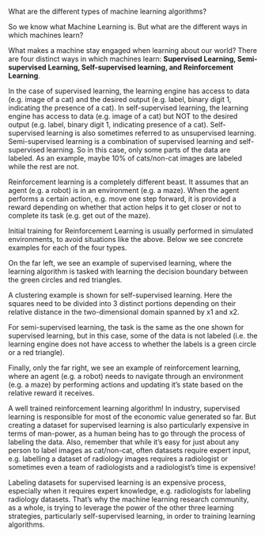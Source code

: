 What are the different types of machine learning algorithms?

So we know what Machine Learning is. But what are the different ways in which machines learn?


What makes a machine stay engaged when learning about our world?
There are four distinct ways in which machines learn: **Supervised Learning, Semi-supervised Learning, Self-supervised learning, and Reinforcement Learning**. 

In the case of supervised learning, the learning engine has access to data (e.g. image of a cat) and the desired output (e.g. label, binary digit 1, indicating the presence of a cat).
In self-supervised learning, the learning engine has access to data (e.g. image of a cat) but NOT to the desired output (e.g. label, binary digit 1, indicating presence of a cat). Self-supervised learning is also sometimes referred to as unsupervised learning.
Semi-supervised learning is a combination of supervised learning and self-supervised learning. So in this case, only some parts of the data are labeled. As an example, maybe 10% of cats/non-cat images are labeled while the rest are not.

Reinforcement learning is a completely different beast. It assumes that an agent (e.g. a robot) is in an environment (e.g. a maze). When the agent performs a certain action, e.g. move one step forward, it is provided a reward depending on whether that action helps it to get closer or not to complete its task (e.g. get out of the maze).

Initial training for Reinforcement Learning is usually performed in simulated environments, to avoid situations like the above.
Below we see concrete examples for each of the four types.


On the far left, we see an example of supervised learning, where the learning algorithm is tasked with learning the decision boundary between the green circles and red triangles.

A clustering example is shown for self-supervised learning. Here the squares need to be divided into 3 distinct portions depending on their relative distance in the two-dimensional domain spanned by x1 and x2.

For semi-supervised learning, the task is the same as the one shown for supervised learning, but in this case, some of the data is not labeled (i.e. the learning engine does not have access to whether the labels is a green circle or a red triangle).

Finally, only the far right, we see an example of reinforcement learning, where an agent (e.g. a robot) needs to navigate through an environment (e.g. a maze) by performing actions and updating it’s state based on the relative reward it receives.


A well trained reinforcement learning algorithm!
In industry, supervised learning is responsible for most of the economic value generated so far. But creating a dataset for supervised learning is also particularly expensive in terms of man-power, as a human being has to go through the process of labeling the data. Also, remember that while it’s easy for just about any person to label images as cat/non-cat, often datasets require expert input, e.g. labelling a dataset of radiology images requires a radiologist or sometimes even a team of radiologists and a radiologist’s time is expensive!


Labeling datasets for supervised learning is an expensive process, especially when it requires expert knowledge, e.g. radiologists for labeling radiology datasets.
That’s why the machine learning research community, as a whole, is trying to leverage the power of the other three learning strategies, particularly self-supervised learning, in order to training learning algorithms.
